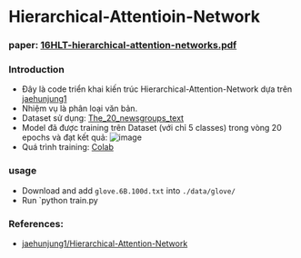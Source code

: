 # Hierarchical-Attentioin-Network

### paper: [16HLT-hierarchical-attention-networks.pdf](https://www.cs.cmu.edu/~./hovy/papers/16HLT-hierarchical-attention-networks.pdf)

### Introduction
- Đây là code triển khai kiến trúc Hierarchical-Attention-Network dựa trên [jaehunjung1](https://github.com/jaehunjung1/Hierarchical-Attention-Network)
- Nhiệm vụ là phân loại văn bản.
- Dataset sử dụng: [The_20_newsgroups_text](https://scikit-learn.org/stable/modules/generated/sklearn.datasets.fetch_20newsgroups.html)
- Model đã được training trên Dataset (với chỉ 5 classes) trong vòng 20 epochs và đạt kết quả:
  ![image](https://github.com/tandat17z/Hierarchical-attention-networks/assets/126872123/3edd79a6-4486-4abb-9db3-d271d76c81ab)
- Quá trình training: [Colab](https://colab.research.google.com/drive/1ivRVcTm_Lfal6974JEocGIMt57j1JCtk?usp=sharing)

### usage
- Download and add `glove.6B.100d.txt` into `./data/glove/`
- Run `python train.py <args>

### References:
- [jaehunjung1/Hierarchical-Attention-Network](https://github.com/jaehunjung1/Hierarchical-Attention-Network)
